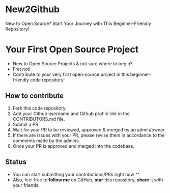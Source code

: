 # New2Github
New to Open Source? Start Your Journey with This Beginner-Friendly Repository!

# Your First Open Source Project

- New to Open Source Projects & not sure where to begin?
- Fret not!
- Contribute to your very first open-source project in this beginner-friendly code repository!

## How to contribute

1. Fork this code repository.
2. Add your Github username and Github profile link in the CONTRIBUTORS.md file.
3. Submit a PR.
4. Wait for your PR to be reviewed, approved & merged by an admin/owner.
5. If there are issues with your PR, please revise them in accordance to the comments made by the admins.
6. Once your PR is approved and merged into the codebase.

## Status

- You can start submitting your contributions/PRs right now ^^
- Also, feel free to **follow me** on GitHub, **star** this repository, **share** it with your friends.
